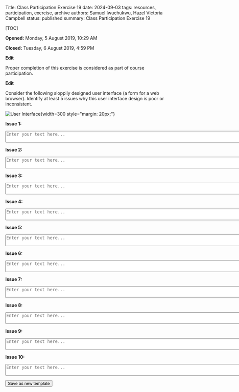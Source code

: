 Title: Class Participation Exercise 19
date: 2024-09-03
tags: resources, participation, exercise, archive
authors: Samuel Iwuchukwu, Hazel Victoria Campbell
status: published
summary: Class Participation Exercise 19

[TOC]

**Opened:** Monday, 5 August 2019, 10:29 AM

**Closed:** Tuesday, 6 August 2019, 4:59 PM

**Edit**

Proper completion of this exercise is considered as part of course participation.

**Edit**

Consider the following sloppily designed user interface (a form for a web browser). Identify at least 5 issues why this user interface design is poor or inconsistent.

![User Interface]({attach}../images/old_participation/part19img1.png){width=300 style="margin: 20px;"}

**Issue 1:**

<textarea rows="2" cols="100" placeholder="Enter your text here..."></textarea>

**Issue 2:**

<textarea rows="2" cols="100" placeholder="Enter your text here..."></textarea>

**Issue 3:**

<textarea rows="2" cols="100" placeholder="Enter your text here..."></textarea>

**Issue 4:**

<textarea rows="2" cols="100" placeholder="Enter your text here..."></textarea>

**Issue 5:**

<textarea rows="2" cols="100" placeholder="Enter your text here..."></textarea>

**Issue 6:**

<textarea rows="2" cols="100" placeholder="Enter your text here..."></textarea>

**Issue 7:**

<textarea rows="2" cols="100" placeholder="Enter your text here..."></textarea>

**Issue 8:**

<textarea rows="2" cols="100" placeholder="Enter your text here..."></textarea>

**Issue 9:**

<textarea rows="2" cols="100" placeholder="Enter your text here..."></textarea>

**Issue 10:**

<textarea rows="2" cols="100" placeholder="Enter your text here..."></textarea>

<button onclick="alert('Button clicked!')">Save as new template</button>